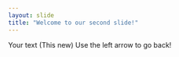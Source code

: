 ```yaml
---
layout: slide
title: "Welcome to our second slide!"
---
```

Your text (This new)
Use the left arrow to go back!